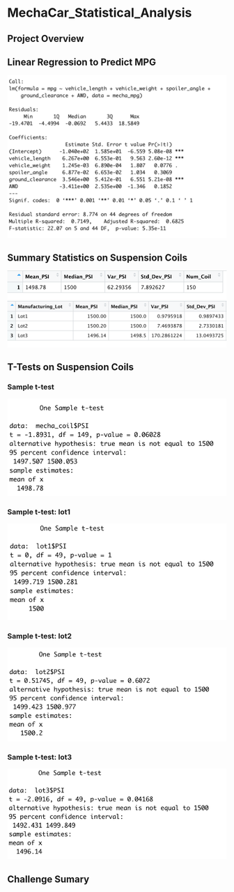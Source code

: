 # MechaCar_Statistical_Analysis

## Project Overview



## Linear Regression to Predict MPG

![](Resources/Photos/Deliverable1.png)



## Summary Statistics on Suspension Coils

![](Resources/Photos/Deliverable2_total_summary.png)
![](Resources/Photos/Deliverable2_lot_summary.png)



## T-Tests on Suspension Coils

### Sample t-test
![](Resources/Photos/Deliverable3_sampletest.png)

### Sample t-test: lot1
![](Resources/Photos/Deliverable3_sampletest_Lot1.png)

### Sample t-test: lot2
![](Resources/Photos/Deliverable3_sampletest_Lot2.png)

### Sample t-test: lot3
![](Resources/Photos/Deliverable3_sampletest_Lot3.png)



## Challenge Sumary
